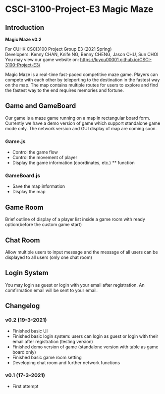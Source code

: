 # CSCI-3100-Project-E3 Magic Maze

## Introduction

**Magic Maze v0.2**  

For CUHK CSCI3100 Project Group E3 (2021 Spring)  
Developers: Kenny CHAN, Knife NG, Benny CHENG, Jason CHU, Sun CHOI  
You may view our game website on: https://luyou00001.github.io/CSCI-3100-Project-E3/  

Magic Maze is a real-time fast-paced competitive maze game. Players can compete with each other by teleporting to the destination in the fastest way on the map. The map contains multiple routes for users to explore and find the fastest way to the end requires memories and fortune.


## Game and GameBoard
Our game is a maze game running on a map in rectangular board form. Currently we have a demo version of game which support standalone game mode only. The network version and GUI display of map are coming soon.

### Game.js
* Control the game flow
* Control the movement of player
* Display the game information (coordinates, etc.)
** function

### GameBoard.js
* Save the map information
* Display the map

## Game Room
Brief outline of display of a player list inside a game room with ready option(before the custom game start)

## Chat Room
Allow multiple users to input message and the message of all users can be displayed to all users (only one chat room)

## Login System
You may login as guest or login with your email after registration. An comfirmation email will be sent to your email.


## Changelog

### v0.2 (19-3-2021)
* Finished basic UI
* Finished basic login system: users can login as guest or login with their email after registration (testing version)
* Finished demo version of game (standalone version with table as game board only)
* Finished basic game room setting
* Developing chat room and further network functions

### v0.1 (17-3-2021)
* First attempt
